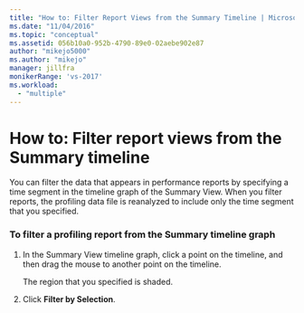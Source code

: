 ```yaml
---
title: "How to: Filter Report Views from the Summary Timeline | Microsoft Docs"
ms.date: "11/04/2016"
ms.topic: "conceptual"
ms.assetid: 056b10a0-952b-4790-89e0-02aebe902e87
author: "mikejo5000"
ms.author: "mikejo"
manager: jillfra
monikerRange: 'vs-2017'
ms.workload:
  - "multiple"
---
```

# How to: Filter report views from the Summary timeline
You can filter the data that appears in performance reports by specifying a time segment in the timeline graph of the Summary View. When you filter reports, the profiling data file is reanalyzed to include only the time segment that you specified.

### To filter a profiling report from the Summary timeline graph

1. In the Summary View timeline graph, click a point on the timeline, and then drag the mouse to another point on the timeline.

     The region that you specified is shaded.

2. Click **Filter by Selection**.
